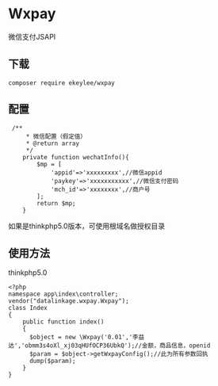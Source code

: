 # Wxpay
微信支付JSAPI

## 下载
```
composer require ekeylee/wxpay
```

## 配置
```
 /**
     * 微信配置（假定值）
     * @return array
     */
    private function wechatInfo(){
        $mp = [
            'appid'=>'xxxxxxxxx',//微信appid
            'paykey'=>'xxxxxxxxxxx',//微信支付密码
            'mch_id'=>'xxxxxxxx',//商户号
        ];
        return $mp;
    }
```
如果是thinkphp5.0版本，可使用根域名做授权目录


## 使用方法
thinkphp5.0

```
<?php
namespace app\index\controller;
vendor("datalinkage.wxpay.Wxpay");
class Index
{
    public function index()
    {
      $object = new \Wxpay('0.01','李益达','obmm3s4oXl_xj03qHUfOCP36UbkQ');//金额，商品信息，openid
      $param = $object->getWxpayConfig();//此为所有参数回执
      dump($param);
    }
}
```
